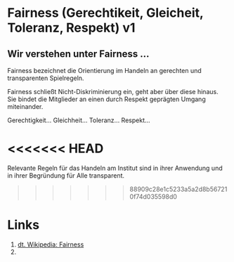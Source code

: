 <!---
   NAME - The NAME of this project is:
ethos

  FILE - The FILENAME of the current file is:
/v1.md

  CREATION - This project was CREATED on:
2017-01-28-16:15:00 UTC

  MODIFICATION - This project was last MODIFIED on:
2017-01-28-16:15:00 UTC

  VERSION - The current VERSION of this project is:
<git-commit-hash>-2017-01-28-16:15:00 UTC

  CREATOR(S) - This project was CREATED by:
Michael Czechowski, Martin Maga

  CONTACT - You can CONTACT the creator(s) or developer(s) of this project at:
E-Mail: mail@martinmaga.de

  COPYRIGHT - The COPYRIGHT holder of this project is:
COPYRIGHT (c) 2016 Martin Maga

  LICENSE - This project is LICENSED under the following license:
Martin Maga 2016 CC BY-SA 4.0 https://creativecommons.org

  SUBFILE – This is a SUBFILE! For more INFORMATION on this project go to:
/README.md
--->

# Fairness (Gerechtikeit, Gleicheit, Toleranz, Respekt) **v1**
## Wir verstehen unter Fairness …

Fairness bezeichnet die Orientierung im Handeln an gerechten und transparenten Spielregeln.

Fairness schließt Nicht-Diskriminierung ein, geht aber über diese hinaus.
Sie bindet die Mitglieder an einen durch Respekt geprägten Umgang miteinander.

Gerechtigkeit...
Gleichheit...
Toleranz...
Respekt...

<<<<<<< HEAD
=======
Relevante Regeln für das Handeln am Institut sind in ihrer Anwendung und in ihrer Begründung für Alle transparent.



>>>>>>> 88909c28e1c5233a5a2d8b567210f74d035598d0
# Links
1. [dt. Wikipedia: Fairness](https://de.wikipedia.org/wiki/Fairness)
2.
